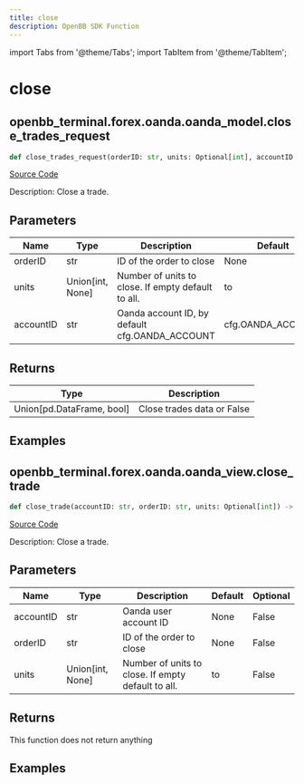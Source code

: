 ```yaml
---
title: close
description: OpenBB SDK Function
---
```


import Tabs from '@theme/Tabs';
import TabItem from '@theme/TabItem';

# close

<Tabs>
<TabItem value="model" label="Model" default>

## openbb_terminal.forex.oanda.oanda_model.close_trades_request

```python title='openbb_terminal/forex/oanda/oanda_model.py'
def close_trades_request(orderID: str, units: Optional[int], accountID: str) -> Union
```
[Source Code](https://github.com/OpenBB-finance/OpenBBTerminal/tree/main/openbb_terminal/forex/oanda/oanda_model.py#L526)

Description: Close a trade.

## Parameters

| Name | Type | Description | Default | Optional |
| ---- | ---- | ----------- | ------- | -------- |
| orderID | str | ID of the order to close | None | False |
| units | Union[int, None] | Number of units to close. If empty default to all. | to | False |
| accountID | str | Oanda account ID, by default cfg.OANDA_ACCOUNT | cfg.OANDA_ACCOUNT | True |

## Returns

| Type | Description |
| ---- | ----------- |
| Union[pd.DataFrame, bool] | Close trades data or False |

## Examples



</TabItem>
<TabItem value="view" label="View">

## openbb_terminal.forex.oanda.oanda_view.close_trade

```python title='openbb_terminal/forex/oanda/oanda_view.py'
def close_trade(accountID: str, orderID: str, units: Optional[int]) -> None
```
[Source Code](https://github.com/OpenBB-finance/OpenBBTerminal/tree/main/openbb_terminal/forex/oanda/oanda_view.py#L280)

Description: Close a trade.

## Parameters

| Name | Type | Description | Default | Optional |
| ---- | ---- | ----------- | ------- | -------- |
| accountID | str | Oanda user account ID | None | False |
| orderID | str | ID of the order to close | None | False |
| units | Union[int, None] | Number of units to close. If empty default to all. | to | False |

## Returns

This function does not return anything

## Examples



</TabItem>
</Tabs>